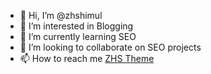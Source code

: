 - 👋 Hi, I’m @zhshimul
- 👀 I’m interested in Blogging 
- 🌱 I’m currently learning SEO
- 💞️ I’m looking to collaborate on SEO projects 
- 📫 How to reach me <a href="https://www.zhstheme.xyz">ZHS Theme</a>

<!---
zhshimul/zhshimul is a ✨ special ✨ repository because its `README.md` (this file) appears on your GitHub profile.
You can click the Preview link to take a look at your changes.
--->
